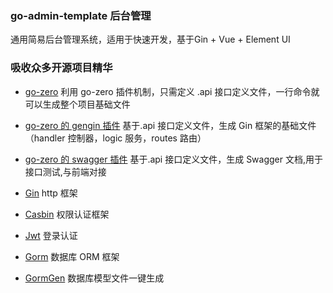 ### go-admin-template 后台管理

通用简易后台管理系统，适用于快速开发，基于Gin + Vue + Element UI

### 吸收众多开源项目精华

* [go-zero]() 利用 go-zero 插件机制，只需定义 .api 接口定义文件，一行命令就可以生成整个项目基础文件

* [go-zero 的 gengin 插件]() 基于.api 接口定义文件，生成 Gin 框架的基础文件（handler 控制器，logic 服务，routes 路由）

* [go-zero 的 swagger 插件]() 基于.api 接口定义文件，生成 Swagger 文档,用于接口测试,与前端对接

* [Gin]() http 框架

* [Casbin]() 权限认证框架

* [Jwt]() 登录认证

* [Gorm]() 数据库 ORM 框架

* [GormGen]() 数据库模型文件一键生成